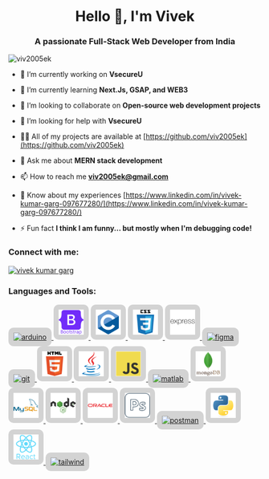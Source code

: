 <h1 align="center">Hello 👋, I'm Vivek</h1>
<h3 align="center">A passionate Full-Stack Web Developer from India</h3>

<p align="left"> 
  <img src="https://komarev.com/ghpvc/?username=viv2005ek&label=Profile%20views&color=0e75b6&style=flat" alt="viv2005ek" /> 
</p>

- 🔭 I’m currently working on **VsecureU**

- 🌱 I’m currently learning **Next.Js, GSAP, and WEB3**

- 👯 I’m looking to collaborate on **Open-source web development projects**

- 🤝 I’m looking for help with **VsecureU**

- 👨‍💻 All of my projects are available at [https://github.com/viv2005ek](https://github.com/viv2005ek)

- 💬 Ask me about **MERN stack development**

- 📫 How to reach me **viv2005ek@gmail.com**

- 📄 Know about my experiences [https://www.linkedin.com/in/vivek-kumar-garg-097677280/](https://www.linkedin.com/in/vivek-kumar-garg-097677280/)

- ⚡ Fun fact **I think I am funny... but mostly when I'm debugging code!**

<h3 align="left">Connect with me:</h3>
<p align="left">
  <a href="https://linkedin.com/in/vivek kumar garg" target="blank">
    <img align="center" src="https://raw.githubusercontent.com/rahuldkjain/github-profile-readme-generator/master/src/images/icons/Social/linked-in-alt.svg" alt="vivek kumar garg" height="30" width="40" />
  </a>
</p>

<h3 align="left">Languages and Tools:</h3>
<p align="left"> 
  <a href="https://www.arduino.cc/" target="_blank" rel="noreferrer"> 
    <img src="https://cdn.worldvectorlogo.com/logos/arduino-1.svg" alt="arduino" width="50" height="50" style="background-color: lightgrey; padding: 10px; border-radius: 10px;"/> 
  </a> 
  <a href="https://getbootstrap.com" target="_blank" rel="noreferrer"> 
    <img src="https://raw.githubusercontent.com/devicons/devicon/master/icons/bootstrap/bootstrap-plain-wordmark.svg" alt="bootstrap" width="50" height="50" style="background-color: lightgrey; padding: 10px; border-radius: 10px;"/> 
  </a> 
  <a href="https://www.cprogramming.com/" target="_blank" rel="noreferrer"> 
    <img src="https://raw.githubusercontent.com/devicons/devicon/master/icons/c/c-original.svg" alt="c" width="50" height="50" style="background-color: lightgrey; padding: 10px; border-radius: 10px;"/> 
  </a> 
  <a href="https://www.w3schools.com/css/" target="_blank" rel="noreferrer"> 
    <img src="https://raw.githubusercontent.com/devicons/devicon/master/icons/css3/css3-original-wordmark.svg" alt="css3" width="50" height="50" style="background-color: lightgrey; padding: 10px; border-radius: 10px;"/> 
  </a> 
  <a href="https://expressjs.com" target="_blank" rel="noreferrer"> 
    <img src="https://raw.githubusercontent.com/devicons/devicon/master/icons/express/express-original-wordmark.svg" alt="express" width="50" height="50" style="background-color: lightgrey; padding: 10px; border-radius: 10px;"/> 
  </a> 
  <a href="https://www.figma.com/" target="_blank" rel="noreferrer"> 
    <img src="https://www.vectorlogo.zone/logos/figma/figma-icon.svg" alt="figma" width="50" height="50" style="background-color: lightgrey; padding: 10px; border-radius: 10px;"/> 
  </a> 
  <a href="https://git-scm.com/" target="_blank" rel="noreferrer"> 
    <img src="https://www.vectorlogo.zone/logos/git-scm/git-scm-icon.svg" alt="git" width="50" height="50" style="background-color: lightgrey; padding: 10px; border-radius: 10px;"/> 
  </a> 
  <a href="https://www.w3.org/html/" target="_blank" rel="noreferrer"> 
    <img src="https://raw.githubusercontent.com/devicons/devicon/master/icons/html5/html5-original-wordmark.svg" alt="html5" width="50" height="50" style="background-color: lightgrey; padding: 10px; border-radius: 10px;"/> 
  </a> 
  <a href="https://www.java.com" target="_blank" rel="noreferrer"> 
    <img src="https://raw.githubusercontent.com/devicons/devicon/master/icons/java/java-original.svg" alt="java" width="50" height="50" style="background-color: lightgrey; padding: 10px; border-radius: 10px;"/> 
  </a> 
  <a href="https://developer.mozilla.org/en-US/docs/Web/JavaScript" target="_blank" rel="noreferrer"> 
    <img src="https://raw.githubusercontent.com/devicons/devicon/master/icons/javascript/javascript-original.svg" alt="javascript" width="50" height="50" style="background-color: lightgrey; padding: 10px; border-radius: 10px;"/> 
  </a> 
  <a href="https://www.mathworks.com/" target="_blank" rel="noreferrer"> 
    <img src="https://upload.wikimedia.org/wikipedia/commons/2/21/Matlab_Logo.png" alt="matlab" width="50" height="50" style="background-color: lightgrey; padding: 10px; border-radius: 10px;"/> 
  </a> 
  <a href="https://www.mongodb.com/" target="_blank" rel="noreferrer"> 
    <img src="https://raw.githubusercontent.com/devicons/devicon/master/icons/mongodb/mongodb-original-wordmark.svg" alt="mongodb" width="50" height="50" style="background-color: lightgrey; padding: 10px; border-radius: 10px;"/> 
  </a> 
  <a href="https://www.mysql.com/" target="_blank" rel="noreferrer"> 
    <img src="https://raw.githubusercontent.com/devicons/devicon/master/icons/mysql/mysql-original-wordmark.svg" alt="mysql" width="50" height="50" style="background-color: lightgrey; padding: 10px; border-radius: 10px;"/> 
  </a> 
  <a href="https://nodejs.org" target="_blank" rel="noreferrer"> 
    <img src="https://raw.githubusercontent.com/devicons/devicon/master/icons/nodejs/nodejs-original-wordmark.svg" alt="nodejs" width="50" height="50" style="background-color: lightgrey; padding: 10px; border-radius: 10px;"/> 
  </a> 
  <a href="https://www.oracle.com/" target="_blank" rel="noreferrer"> 
    <img src="https://raw.githubusercontent.com/devicons/devicon/master/icons/oracle/oracle-original.svg" alt="oracle" width="50" height="50" style="background-color: lightgrey; padding: 10px; border-radius: 10px;"/> 
  </a> 
  <a href="https://www.photoshop.com/en" target="_blank" rel="noreferrer"> 
    <img src="https://raw.githubusercontent.com/devicons/devicon/master/icons/photoshop/photoshop-line.svg" alt="photoshop" width="50" height="50" style="background-color: lightgrey; padding: 10px; border-radius: 10px;"/> 
  </a> 
  <a href="https://postman.com" target="_blank" rel="noreferrer"> 
    <img src="https://www.vectorlogo.zone/logos/getpostman/getpostman-icon.svg" alt="postman" width="50" height="50" style="background-color: lightgrey; padding: 10px; border-radius: 10px;"/> 
  </a> 
  <a href="https://www.python.org" target="_blank" rel="noreferrer"> 
    <img src="https://raw.githubusercontent.com/devicons/devicon/master/icons/python/python-original.svg" alt="python" width="50" height="50" style="background-color: lightgrey; padding: 10px; border-radius: 10px;"/> 
  </a> 
  <a href="https://reactjs.org/" target="_blank" rel="noreferrer"> 
    <img src="https://raw.githubusercontent.com/devicons/devicon/master/icons/react/react-original-wordmark.svg" alt="react" width="50" height="50" style="background-color: lightgrey; padding: 10px; border-radius: 10px;"/> 
  </a> 
  <a href="https://tailwindcss.com/" target="_blank" rel="noreferrer"> 
    <img src="https://www.vectorlogo.zone/logos/tailwindcss/tailwindcss-icon.svg" alt="tailwind" width="50" height="50" style="background-color: lightgrey; padding: 10px; border-radius: 10px;"/> 
  </a> 
 
</p>



